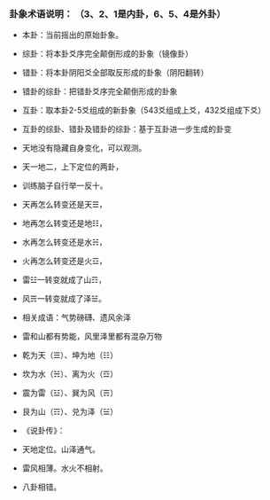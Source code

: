 
### 卦象术语说明： （3、2、1是内卦，6、5、4是外卦）
- 本卦：当前摇出的原始卦象。
 - 综卦：将本卦爻序完全颠倒形成的卦象（镜像卦）
 - 错卦：将本卦阴阳爻全部取反形成的卦象（阴阳翻转）
  - 错卦的综卦：把错卦爻序完全颠倒形成的卦象
 - 互卦：取本卦2-5爻组成的新卦象（543爻组成上爻，432爻组成下爻）
  - 互卦的综卦、错卦及错卦的综卦：基于互卦进一步生成的卦变


- 天地没有隐藏自身变化，可以观测。
- 天一地二，上下定位的两卦，
- 训练脑子自行举一反十。

- 天再怎么转变还是天☰，
- 地再怎么转变还是地☷，

- 水再怎么转变还是水☵，
- 火再怎么转变还是火☲，

- 雷☳一转变就成了山☶，
- 风☴一转变就成了泽☱。

- 相关成语：气势磅礴、遗风余泽
- 雷和山都有势能，风里泽里都有混杂万物

- 乾为天（☰）、坤为地（☷）
- 坎为水（☵）、离为火（☲）
- 震为雷（☳）、巽为风（☴）
- 艮为山（☶）、兑为泽（☱）
- 《说卦传》：
- 天地定位。山泽通气。
- 雷风相薄。水火不相射。
- 八卦相错。
